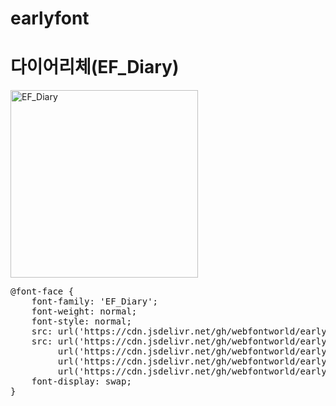 # earlyfont

# 다이어리체(EF_Diary)

<a href="https://wess.tistory.com" target="_blank">
    <img src="https://webfontworld.github.io/earlyfont/EF_Diary.jpg" alt="EF_Diary" style="width:300px">
</a>
<pre>
@font-face {
    font-family: 'EF_Diary';
    font-weight: normal;
    font-style: normal;
    src: url('https://cdn.jsdelivr.net/gh/webfontworld/earlyfont/EF_Diary.eot');
    src: url('https://cdn.jsdelivr.net/gh/webfontworld/earlyfont/EF_Diary.eot?#iefix') format('embedded-opentype'),
         url('https://cdn.jsdelivr.net/gh/webfontworld/earlyfont/EF_Diary.woff2') format('woff2'),
         url('https://cdn.jsdelivr.net/gh/webfontworld/earlyfont/EF_Diary.woff') format('woff'),
         url('https://cdn.jsdelivr.net/gh/webfontworld/earlyfont/EF_Diary.ttf') format("truetype");
    font-display: swap;
}
</pre>
